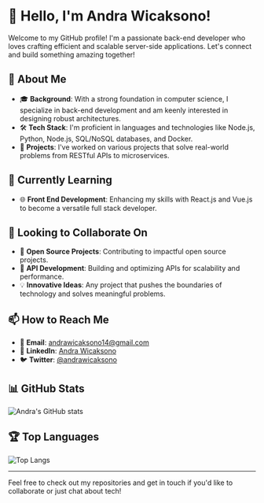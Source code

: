 # 👋 Hello, I'm Andra Wicaksono!

Welcome to my GitHub profile! I'm a passionate back-end developer who loves crafting efficient and scalable server-side applications. Let's connect and build something amazing together!

## 👀 About Me
- 🎓 **Background**: With a strong foundation in computer science, I specialize in back-end development and am keenly interested in designing robust architectures.
- 🛠 **Tech Stack**: I'm proficient in languages and technologies like Node.js, Python, Node.js, SQL/NoSQL databases, and Docker.
- 🚀 **Projects**: I've worked on various projects that solve real-world problems from RESTful APIs to microservices.

## 🌱 Currently Learning
- 🌐 **Front End Development**: Enhancing my skills with React.js and Vue.js to become a versatile full stack developer.

## 💞️ Looking to Collaborate On
- 🧩 **Open Source Projects**: Contributing to impactful open source projects.
- 🔄 **API Development**: Building and optimizing APIs for scalability and performance.
- 💡 **Innovative Ideas**: Any project that pushes the boundaries of technology and solves meaningful problems.

## 📫 How to Reach Me
- 📧 **Email**: andrawicaksono14@gmail.com
- 💼 **LinkedIn**: [Andra Wicaksono](https://www.linkedin.com/in/andrawicaksono)
- 🐦 **Twitter**: [@andrawicaksono](https://twitter.com/andraswicaksono)

## 📊 GitHub Stats
![Andra's GitHub stats](https://github-readme-stats.vercel.app/api?username=andrawicaksono&show_icons=true&theme=radical)

## 🏆 Top Languages
![Top Langs](https://github-readme-stats.vercel.app/api/top-langs/?username=andrawicaksono&layout=compact&theme=radical)

---

Feel free to check out my repositories and get in touch if you'd like to collaborate or just chat about tech!



<!---
andrawicaksono/andrawicaksono is a ✨ special ✨ repository because its `README.md` (this file) appears on your GitHub profile.
You can click the Preview link to take a look at your changes.
--->
